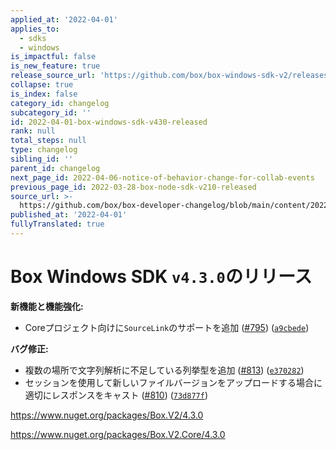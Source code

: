 ```yaml
---
applied_at: '2022-04-01'
applies_to:
  - sdks
  - windows
is_impactful: false
is_new_feature: true
release_source_url: 'https://github.com/box/box-windows-sdk-v2/releases/tag/v4.3.0'
collapse: true
is_index: false
category_id: changelog
subcategory_id: ''
id: 2022-04-01-box-windows-sdk-v430-released
rank: null
total_steps: null
type: changelog
sibling_id: ''
parent_id: changelog
next_page_id: 2022-04-06-notice-of-behavior-change-for-collab-events
previous_page_id: 2022-03-28-box-node-sdk-v210-released
source_url: >-
  https://github.com/box/box-developer-changelog/blob/main/content/2022/04-01-box-windows-sdk-v430-released.md
published_at: '2022-04-01'
fullyTranslated: true
---
```

# Box Windows SDK `v4.3.0`のリリース

**新機能と機能強化:**

* Coreプロジェクト向けに`SourceLink`のサポートを追加 ([#795][1]) ([`a9cbede`][2])

**バグ修正:**

* 複数の場所で文字列解析に不足している列挙型を追加 ([#813][3]) ([`e370282`][4])
* セッションを使用して新しいファイルバージョンをアップロードする場合に適切にレスポンスをキャスト ([#810][5]) ([`73d877f`][6])

<https://www.nuget.org/packages/Box.V2/4.3.0>

<https://www.nuget.org/packages/Box.V2.Core/4.3.0>

[1]: https://github.com/box/box-windows-sdk-v2/issues/795

[2]: https://github.com/box/box-windows-sdk-v2/commit/a9cbedece2ffb4f832be880bebf35b715c9cb28b

[3]: https://github.com/box/box-windows-sdk-v2/issues/813

[4]: https://github.com/box/box-windows-sdk-v2/commit/e3702826216132dfe1fb061af95a8d9700f114d4

[5]: https://github.com/box/box-windows-sdk-v2/issues/810

[6]: https://github.com/box/box-windows-sdk-v2/commit/73d877ff679b5999ea50cdfa68f14b0e2169ea65
